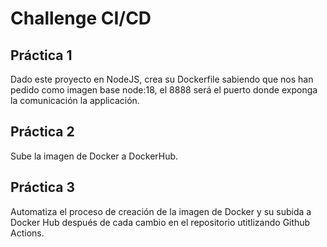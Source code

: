 # Challenge CI/CD

## Práctica 1

Dado este proyecto en NodeJS, crea su Dockerfile sabiendo que nos han pedido como imagen base node:18, el 8888 será el puerto donde exponga la comunicación la applicación.

## Práctica 2

Sube la imagen de Docker a DockerHub.

## Práctica 3

Automatiza el proceso de creación de la imagen de Docker y su subida a Docker Hub después de cada cambio en el repositorio utitlizando Github Actions.
